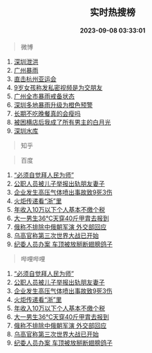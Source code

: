 <div align="center"><h2>实时热搜榜</h2><h4>2023-09-08 03:33:01</h4></div>

> 微博  

1. [深圳泄洪](https://s.weibo.com/weibo?q=%E6%B7%B1%E5%9C%B3%E6%B3%84%E6%B4%AA&t=31&band_rank=1&Refer=top)<br />
2. [广州暴雨](https://s.weibo.com/weibo?q=%E5%B9%BF%E5%B7%9E%E6%9A%B4%E9%9B%A8&t=31&band_rank=2&Refer=top)<br />
3. [直击杭州亚运会](https://s.weibo.com/weibo?q=%23%E7%9B%B4%E5%87%BB%E6%9D%AD%E5%B7%9E%E4%BA%9A%E8%BF%90%E4%BC%9A%23&t=31&band_rank=3&Refer=top)<br />
4. [9岁女孩称发私密视频是为交朋友](https://s.weibo.com/weibo?q=%239%E5%B2%81%E5%A5%B3%E5%AD%A9%E7%A7%B0%E5%8F%91%E7%A7%81%E5%AF%86%E8%A7%86%E9%A2%91%E6%98%AF%E4%B8%BA%E4%BA%A4%E6%9C%8B%E5%8F%8B%23&t=31&band_rank=4&Refer=top)<br />
5. [广州全市暴雨戒备状态](https://s.weibo.com/weibo?q=%23%E5%B9%BF%E5%B7%9E%E5%85%A8%E5%B8%82%E6%9A%B4%E9%9B%A8%E6%88%92%E5%A4%87%E7%8A%B6%E6%80%81%23&t=31&band_rank=5&Refer=top)<br />
6. [深圳多地暴雨升级为橙色预警](https://s.weibo.com/weibo?q=%23%E6%B7%B1%E5%9C%B3%E5%A4%9A%E5%9C%B0%E6%9A%B4%E9%9B%A8%E5%8D%87%E7%BA%A7%E4%B8%BA%E6%A9%99%E8%89%B2%E9%A2%84%E8%AD%A6%23&t=31&band_rank=6&Refer=top)<br />
7. [长期不吃晚餐真的会瘦吗](https://s.weibo.com/weibo?q=%23%E9%95%BF%E6%9C%9F%E4%B8%8D%E5%90%83%E6%99%9A%E9%A4%90%E7%9C%9F%E7%9A%84%E4%BC%9A%E7%98%A6%E5%90%97%23&t=31&band_rank=7&Refer=top)<br />
8. [被困横店后我成了所有男主的白月光](https://s.weibo.com/weibo?q=%E8%A2%AB%E5%9B%B0%E6%A8%AA%E5%BA%97%E5%90%8E%E6%88%91%E6%88%90%E4%BA%86%E6%89%80%E6%9C%89%E7%94%B7%E4%B8%BB%E7%9A%84%E7%99%BD%E6%9C%88%E5%85%89&t=31&band_rank=8&Refer=top)<br />
9. [深圳水库](https://s.weibo.com/weibo?q=%E6%B7%B1%E5%9C%B3%E6%B0%B4%E5%BA%93&t=31&band_rank=9&Refer=top)<br />

> 知乎  


> 百度  

1. [“必须自觉拜人民为师”](https://www.baidu.com/s?wd=%E2%80%9C%E5%BF%85%E9%A1%BB%E8%87%AA%E8%A7%89%E6%8B%9C%E4%BA%BA%E6%B0%91%E4%B8%BA%E5%B8%88%E2%80%9D&sa=fyb_news&rsv_dl=fyb_news)<br />
2. [公职人员被儿子举报出轨朋友妻子](https://www.baidu.com/s?wd=%E5%85%AC%E8%81%8C%E4%BA%BA%E5%91%98%E8%A2%AB%E5%84%BF%E5%AD%90%E4%B8%BE%E6%8A%A5%E5%87%BA%E8%BD%A8%E6%9C%8B%E5%8F%8B%E5%A6%BB%E5%AD%90&sa=fyb_news&rsv_dl=fyb_news)<br />
3. [企业发生高压气体喷出事故致9死3伤](https://www.baidu.com/s?wd=%E4%BC%81%E4%B8%9A%E5%8F%91%E7%94%9F%E9%AB%98%E5%8E%8B%E6%B0%94%E4%BD%93%E5%96%B7%E5%87%BA%E4%BA%8B%E6%95%85%E8%87%B49%E6%AD%BB3%E4%BC%A4&sa=fyb_news&rsv_dl=fyb_news)<br />
4. [火炬传递看“浙”里](https://www.baidu.com/s?wd=%E7%81%AB%E7%82%AC%E4%BC%A0%E9%80%92%E7%9C%8B%E2%80%9C%E6%B5%99%E2%80%9D%E9%87%8C&sa=fyb_news&rsv_dl=fyb_news)<br />
5. [年收入10万以下个人基本不缴个税](https://www.baidu.com/s?wd=%E5%B9%B4%E6%94%B6%E5%85%A510%E4%B8%87%E4%BB%A5%E4%B8%8B%E4%B8%AA%E4%BA%BA%E5%9F%BA%E6%9C%AC%E4%B8%8D%E7%BC%B4%E4%B8%AA%E7%A8%8E&sa=fyb_news&rsv_dl=fyb_news)<br />
6. [大一男生36℃天穿40斤甲胄去报到](https://www.baidu.com/s?wd=%E5%A4%A7%E4%B8%80%E7%94%B7%E7%94%9F36%E2%84%83%E5%A4%A9%E7%A9%BF40%E6%96%A4%E7%94%B2%E8%83%84%E5%8E%BB%E6%8A%A5%E5%88%B0&sa=fyb_news&rsv_dl=fyb_news)<br />
7. [俄称不排除中俄朝军演 外交部回应](https://www.baidu.com/s?wd=%E4%BF%84%E7%A7%B0%E4%B8%8D%E6%8E%92%E9%99%A4%E4%B8%AD%E4%BF%84%E6%9C%9D%E5%86%9B%E6%BC%94+%E5%A4%96%E4%BA%A4%E9%83%A8%E5%9B%9E%E5%BA%94&sa=fyb_news&rsv_dl=fyb_news)<br />
8. [乌高官称第三次世界大战已开始](https://www.baidu.com/s?wd=%E4%B9%8C%E9%AB%98%E5%AE%98%E7%A7%B0%E7%AC%AC%E4%B8%89%E6%AC%A1%E4%B8%96%E7%95%8C%E5%A4%A7%E6%88%98%E5%B7%B2%E5%BC%80%E5%A7%8B&sa=fyb_news&rsv_dl=fyb_news)<br />
9. [纪委人员办案 车顶被放掰断翅膀鸽子](https://www.baidu.com/s?wd=%E7%BA%AA%E5%A7%94%E4%BA%BA%E5%91%98%E5%8A%9E%E6%A1%88+%E8%BD%A6%E9%A1%B6%E8%A2%AB%E6%94%BE%E6%8E%B0%E6%96%AD%E7%BF%85%E8%86%80%E9%B8%BD%E5%AD%90&sa=fyb_news&rsv_dl=fyb_news)<br />

> 哔哩哔哩  

1. [“必须自觉拜人民为师”](https://www.baidu.com/s?wd=%E2%80%9C%E5%BF%85%E9%A1%BB%E8%87%AA%E8%A7%89%E6%8B%9C%E4%BA%BA%E6%B0%91%E4%B8%BA%E5%B8%88%E2%80%9D&sa=fyb_news&rsv_dl=fyb_news)<br />
2. [公职人员被儿子举报出轨朋友妻子](https://www.baidu.com/s?wd=%E5%85%AC%E8%81%8C%E4%BA%BA%E5%91%98%E8%A2%AB%E5%84%BF%E5%AD%90%E4%B8%BE%E6%8A%A5%E5%87%BA%E8%BD%A8%E6%9C%8B%E5%8F%8B%E5%A6%BB%E5%AD%90&sa=fyb_news&rsv_dl=fyb_news)<br />
3. [企业发生高压气体喷出事故致9死3伤](https://www.baidu.com/s?wd=%E4%BC%81%E4%B8%9A%E5%8F%91%E7%94%9F%E9%AB%98%E5%8E%8B%E6%B0%94%E4%BD%93%E5%96%B7%E5%87%BA%E4%BA%8B%E6%95%85%E8%87%B49%E6%AD%BB3%E4%BC%A4&sa=fyb_news&rsv_dl=fyb_news)<br />
4. [火炬传递看“浙”里](https://www.baidu.com/s?wd=%E7%81%AB%E7%82%AC%E4%BC%A0%E9%80%92%E7%9C%8B%E2%80%9C%E6%B5%99%E2%80%9D%E9%87%8C&sa=fyb_news&rsv_dl=fyb_news)<br />
5. [年收入10万以下个人基本不缴个税](https://www.baidu.com/s?wd=%E5%B9%B4%E6%94%B6%E5%85%A510%E4%B8%87%E4%BB%A5%E4%B8%8B%E4%B8%AA%E4%BA%BA%E5%9F%BA%E6%9C%AC%E4%B8%8D%E7%BC%B4%E4%B8%AA%E7%A8%8E&sa=fyb_news&rsv_dl=fyb_news)<br />
6. [大一男生36℃天穿40斤甲胄去报到](https://www.baidu.com/s?wd=%E5%A4%A7%E4%B8%80%E7%94%B7%E7%94%9F36%E2%84%83%E5%A4%A9%E7%A9%BF40%E6%96%A4%E7%94%B2%E8%83%84%E5%8E%BB%E6%8A%A5%E5%88%B0&sa=fyb_news&rsv_dl=fyb_news)<br />
7. [俄称不排除中俄朝军演 外交部回应](https://www.baidu.com/s?wd=%E4%BF%84%E7%A7%B0%E4%B8%8D%E6%8E%92%E9%99%A4%E4%B8%AD%E4%BF%84%E6%9C%9D%E5%86%9B%E6%BC%94+%E5%A4%96%E4%BA%A4%E9%83%A8%E5%9B%9E%E5%BA%94&sa=fyb_news&rsv_dl=fyb_news)<br />
8. [乌高官称第三次世界大战已开始](https://www.baidu.com/s?wd=%E4%B9%8C%E9%AB%98%E5%AE%98%E7%A7%B0%E7%AC%AC%E4%B8%89%E6%AC%A1%E4%B8%96%E7%95%8C%E5%A4%A7%E6%88%98%E5%B7%B2%E5%BC%80%E5%A7%8B&sa=fyb_news&rsv_dl=fyb_news)<br />
9. [纪委人员办案 车顶被放掰断翅膀鸽子](https://www.baidu.com/s?wd=%E7%BA%AA%E5%A7%94%E4%BA%BA%E5%91%98%E5%8A%9E%E6%A1%88+%E8%BD%A6%E9%A1%B6%E8%A2%AB%E6%94%BE%E6%8E%B0%E6%96%AD%E7%BF%85%E8%86%80%E9%B8%BD%E5%AD%90&sa=fyb_news&rsv_dl=fyb_news)<br />
